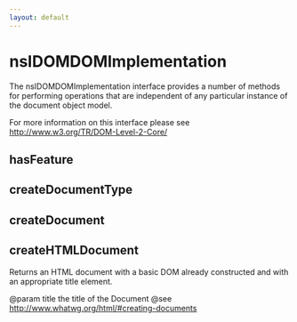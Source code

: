 ```yaml
---
layout: default
---
```


# nsIDOMDOMImplementation #

The nsIDOMDOMImplementation interface provides a number of methods for 
performing operations that are independent of any particular instance 
of the document object model.

For more information on this interface please see 
http://www.w3.org/TR/DOM-Level-2-Core/


## hasFeature ##

## createDocumentType ##

## createDocument ##

## createHTMLDocument ##

Returns an HTML document with a basic DOM already constructed and with an
appropriate title element.

@param title the title of the Document
@see <http://www.whatwg.org/html/#creating-documents>

